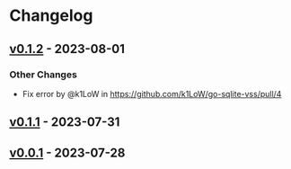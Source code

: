 # Changelog

## [v0.1.2](https://github.com/k1LoW/go-sqlite-vss/compare/v0.1.1...v0.1.2) - 2023-08-01
### Other Changes
- Fix error by @k1LoW in https://github.com/k1LoW/go-sqlite-vss/pull/4

## [v0.1.1](https://github.com/k1LoW/go-sqlite-vss/compare/v0.1.0...v0.1.1) - 2023-07-31

## [v0.0.1](https://github.com/k1LoW/go-sqlite-vss/commits/v0.0.1) - 2023-07-28
